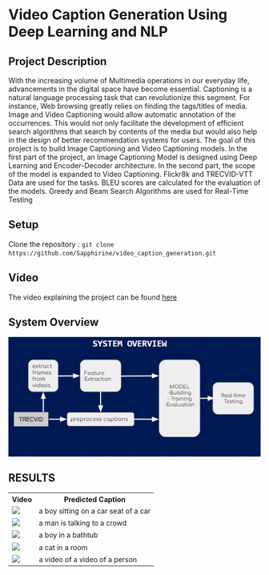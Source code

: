 # Video Caption Generation Using Deep Learning and NLP

## Project Description

With the increasing volume of Multimedia operations in our everyday life, advancements in the
digital space have become essential. Captioning is
a natural language processing task that can revolutionize this segment. For instance, Web browsing
greatly relies on finding the tags/titles of media.
Image and Video Captioning would allow automatic annotation of the occurrences. This would
not only facilitate the development of efficient
search algorithms that search by contents of the
media but would also help in the design of better recommendation systems for users. The goal
of this project is to build Image Captioning and
Video Captioning models. In the first part of the
project, an Image Captioning Model is designed
using Deep Learning and Encoder-Decoder architecture. In the second part, the scope of the
model is expanded to Video Captioning. Flickr8k
and TRECVID-VTT Data are used for the tasks.
BLEU scores are calculated for the evaluation of
the models. Greedy and Beam Search Algorithms
are used for Real-Time Testing

<h2 id="Setup">Setup</h2>
Clone the repository : <code>git clone https://github.com/Sapphirine/video_caption_generation.git</code>

<h2 id="Video">Video</h2>

The video explaining the project can be found  <a href="https://www.youtube.com/watch?v=rJquNZ1nzvY">here</a>

<h2 id="System Overview">System Overview</h2>

<p align = "center"><img align = "center" src = "Report and Slides/figures/vd_system_overview.png" /></p>

## RESULTS

<table>
 <tr>
  <th>Video</th>
 <th>Predicted Caption</th>
 </tr>
<tr>
 <td><img src="outputs/a boy sitting on a car seat of a car .gif" width="320px"/></td>
 <td>a boy sitting on a car seat of a car </td>
<tr>
 <td><img src="outputs/a man is talking to a crowd .gif" width="320px"/></td>
 <td>a man is talking to a crowd </td>
 </tr>
 <tr>
 <td><img src="outputs/a man in a bathtub .gif" width="320px"/></td>
 <td>a boy in a bathtub </td>
 </tr>
 <tr>
 <td><img src="outputs/a cat in a room.gif" width="320px"/></td>
 <td>a cat in a room </td>
 </tr>
 <tr>
 <td><img src="outputs/a video of a video of a person.gif" width="320px"/></td>
 <td>a video of a video of a person </td>
 </tr>
 </table>
